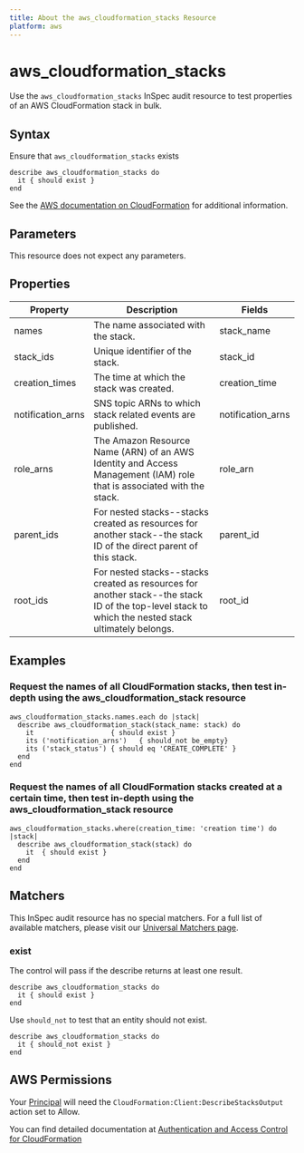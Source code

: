 ```yaml
---
title: About the aws_cloudformation_stacks Resource
platform: aws
---
```


# aws_cloudformation_stacks

Use the `aws_cloudformation_stacks` InSpec audit resource to test properties of an AWS CloudFormation stack in bulk.

## Syntax

Ensure that `aws_cloudformation_stacks` exists

    describe aws_cloudformation_stacks do
      it { should exist }
    end

See the [AWS documentation on CloudFormation](https://docs.aws.amazon.com/AWSCloudFormation/latest/APIReference/Welcome.html) for additional information.

## Parameters

This resource does not expect any parameters.

## Properties

| Property | Description | Fields |
| ---| --- | --- |
| names | The name associated with the stack. | stack_name |
| stack_ids | Unique identifier of the stack. | stack_id |
| creation_times | The time at which the stack was created. | creation_time |
| notification_arns | SNS topic ARNs to which stack related events are published. | notification_arns |
| role_arns | The Amazon Resource Name (ARN) of an AWS Identity and Access Management (IAM) role that is associated with the stack.  | role_arn |
| parent_ids | For nested stacks--stacks created as resources for another stack--the stack ID of the direct parent of this stack. | parent_id |
| root_ids | For nested stacks--stacks created as resources for another stack--the stack ID of the top-level stack to which the nested stack ultimately belongs. | root_id |

## Examples

### Request the names of all CloudFormation stacks, then test in-depth using the aws_cloudformation_stack resource

    aws_cloudformation_stacks.names.each do |stack|
      describe aws_cloudformation_stack(stack_name: stack) do
        it                   { should exist }
        its ('notification_arns')   { should_not be_empty}
        its ('stack_status') { should eq 'CREATE_COMPLETE' }
      end
    end

### Request the names of all CloudFormation stacks created at a certain time, then test in-depth using the aws_cloudformation_stack resource

    aws_cloudformation_stacks.where(creation_time: 'creation time') do |stack|
      describe aws_cloudformation_stack(stack) do
        it  { should exist }
      end
    end

## Matchers

This InSpec audit resource has no special matchers. For a full list of available matchers, please visit our [Universal Matchers page](https://www.inspec.io/docs/reference/matchers/).

### exist

The control will pass if the describe returns at least one result.

    describe aws_cloudformation_stacks do
      it { should exist }
    end

Use `should_not` to test that an entity should not exist.

    describe aws_cloudformation_stacks do
      it { should_not exist }
    end

## AWS Permissions

Your [Principal](https://docs.aws.amazon.com/IAM/latest/UserGuide/intro-structure.html#intro-structure-principal) will need the `CloudFormation:Client:DescribeStacksOutput` action set to Allow.

You can find detailed documentation at [Authentication and Access Control for CloudFormation](https://docs.aws.amazon.com/AWSCloudFormation/latest/UserGuide/Welcome.html)
